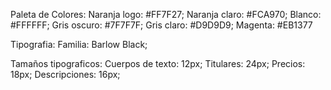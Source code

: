 Paleta de Colores:
Naranja logo: #FF7F27;
Naranja claro: #FCA970;
Blanco: #FFFFFF;
Gris oscuro: #7F7F7F;
Gris claro: #D9D9D9;
Magenta: #EB1377

Tipografia: 
Familia: Barlow Black;

Tamaños tipograficos:
Cuerpos de texto: 12px;
Titulares: 24px;
Precios: 18px;
Descripciones: 16px;